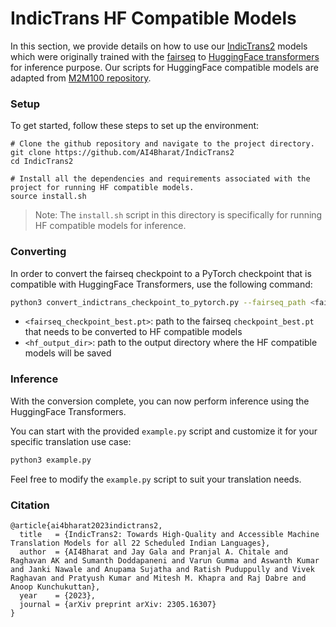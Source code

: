 # IndicTrans HF Compatible Models

In this section, we provide details on how to use our [IndicTrans2](https://github.com/AI4Bharat/IndicTrans2) models which were originally trained with the [fairseq](https://github.com/facebookresearch/fairseq) to [HuggingFace transformers](https://huggingface.co/docs/transformers/index) for inference purpose. Our scripts for HuggingFace compatible models are adapted from [M2M100 repository](https://github.com/huggingface/transformers/tree/main/src/transformers/models/m2m_100).


### Setup

To get started, follow these steps to set up the environment:

```
# Clone the github repository and navigate to the project directory.
git clone https://github.com/AI4Bharat/IndicTrans2
cd IndicTrans2

# Install all the dependencies and requirements associated with the project for running HF compatible models.
source install.sh
```

> Note: The `install.sh` script in this directory is specifically for running HF compatible models for inference.


### Converting

In order to convert the fairseq checkpoint to a PyTorch checkpoint that is compatible with HuggingFace Transformers, use the following command:

```bash
python3 convert_indictrans_checkpoint_to_pytorch.py --fairseq_path <fairseq_checkpoint_best.pt> --pytorch_dump_folder_path <hf_output_dir>
```
- `<fairseq_checkpoint_best.pt>`: path to the fairseq `checkpoint_best.pt` that needs to be converted to HF compatible models
- `<hf_output_dir>`: path to the output directory where the HF compatible models will be saved


### Inference

With the conversion complete, you can now perform inference using the HuggingFace Transformers. 

You can start with the provided `example.py` script and customize it for your specific translation use case:

```bash
python3 example.py
```

Feel free to modify the `example.py` script to suit your translation needs.

### Citation

```
@article{ai4bharat2023indictrans2,
  title   = {IndicTrans2: Towards High-Quality and Accessible Machine Translation Models for all 22 Scheduled Indian Languages},
  author  = {AI4Bharat and Jay Gala and Pranjal A. Chitale and Raghavan AK and Sumanth Doddapaneni and Varun Gumma and Aswanth Kumar and Janki Nawale and Anupama Sujatha and Ratish Puduppully and Vivek Raghavan and Pratyush Kumar and Mitesh M. Khapra and Raj Dabre and Anoop Kunchukuttan},
  year    = {2023},
  journal = {arXiv preprint arXiv: 2305.16307}
}
```
